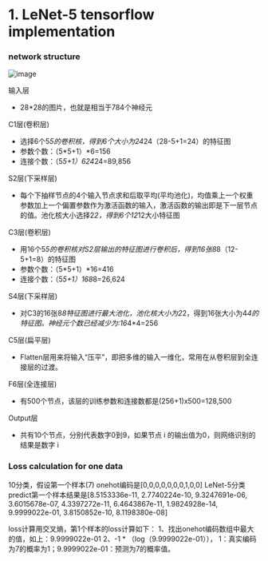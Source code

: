 # 1. LeNet-5  tensorflow implementation
### network structure
![image](https://user-images.githubusercontent.com/53073447/151538573-46fd140b-6edf-40ea-aec5-392a1b26a683.png)

输入层
- 28*28的图片，也就是相当于784个神经元

C1层(卷积层)
- 选择6个5*5的卷积核，得到6个大小为24*24（28-5+1=24）的特征图
- 参数个数：（5*5+1）*6=156
- 连接个数：（5*5+1）*6*24*24=89,856

S2层(下采样层)
- 每个下抽样节点的4个输入节点求和后取平均(平均池化)，均值乘上一个权重参数加上一个偏置参数作为激活函数的输入，激活函数的输出即是下一层节点的值。池化核大小选择2*2，得到6个12*12大小特征图

C3层(卷积层)
- 用16个5*5的卷积核对S2层输出的特征图进行卷积后，得到16张8*8（12-5+1=8）的特征图
- 参数个数：（5*5+1）*16=416
- 连接个数：（5*5+1）*16*8*8=26,624

S4层(下采样层)
- 对C3的16张8*8特征图进行最大池化，池化核大小为2*2，得到16张大小为4*4的特征图。神经元个数已经减少为:16*4*4=256

C5层(扁平层)
- Flatten层用来将输入“压平”，即把多维的输入一维化，常用在从卷积层到全连接层的过渡。

F6层(全连接层)
- 有500个节点，该层的训练参数和连接数都是(256+1)x500=128,500

Output层
- 共有10个节点，分别代表数字0到9，如果节点 i 的输出值为0，则网络识别的结果是数字 i


### Loss calculation for one data
10分类，假设第一个样本(7) onehot编码是[0,0,0,0,0,0,0,1,0,0]
LeNet-5分类predict第一个样本结果是[8.5153336e-11, 2.7740224e-10, 9.3247691e-06, 3.6015678e-07, 4.3397272e-11, 6.4643867e-11, 1.9824928e-14, 9.9999022e-01, 3.8150852e-10, 8.1198380e-08]

loss计算用交叉熵，第1个样本的loss计算如下：
1、找出onehot编码数组中最大的值，如上：9.9999022e-01
2、-1 * （log（9.9999022e-01））， 1：真实编码为7的概率为1；9.9999022e-01：预测为7的概率值。
